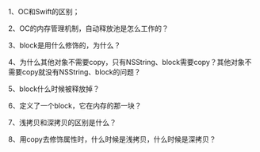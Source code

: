 1、OC和Swift的区别；



2、OC的内存管理机制，自动释放池是怎么工作的？



3、block是用什么修饰的，为什么？



4、为什么其他对象不需要copy，只有NSString、block需要copy？其他对象不需要copy就没有NSString、block的问题？



5、block什么时候被释放掉？



6、定义了一个block，它在内存的那一块？



7、浅拷贝和深拷贝的区别是什么？



8、用copy去修饰属性时，什么时候是浅拷贝，什么时候是深拷贝？